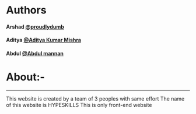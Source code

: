 
# Authors

#### Arshad [@proudlydumb](https://github.com/proudlydumb)
#### Aditya [@Aditya Kumar Mishra](https://github.com/Adityamishra9719)
#### Abdul [@Abdul mannan](https://github.com/Radium-365)

# About:-
-----
This website is created by a team of 3 peoples with same effort
The name of this website is HYPESKILLS
This is only front-end website
